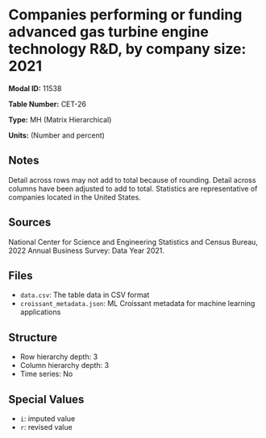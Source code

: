 # Companies performing or funding advanced gas turbine engine technology R&D, by company size: 2021

**Modal ID:** 11538

**Table Number:** CET-26

**Type:** MH (Matrix Hierarchical)

**Units:** (Number and percent)

## Notes

Detail across rows may not add to total because of rounding. Detail across columns have been adjusted to add to total. Statistics are representative of companies located in the United States.

## Sources

National Center for Science and Engineering Statistics and Census Bureau, 2022 Annual Business Survey: Data Year 2021.

## Files

- `data.csv`: The table data in CSV format
- `croissant_metadata.json`: ML Croissant metadata for machine learning applications

## Structure

- Row hierarchy depth: 3
- Column hierarchy depth: 3
- Time series: No

## Special Values

- `i`: imputed value
- `r`: revised value
